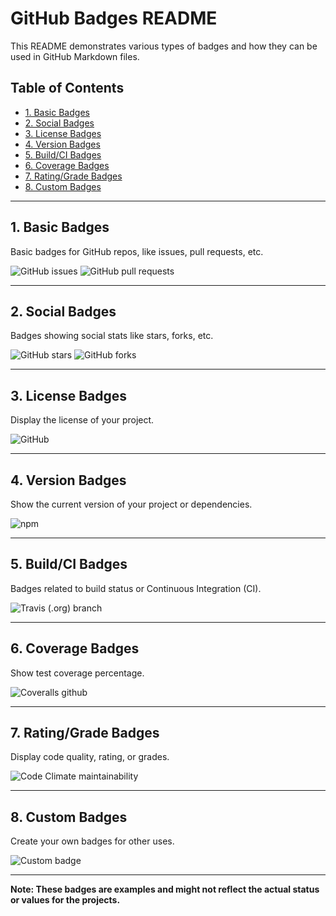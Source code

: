
# GitHub Badges README

This README demonstrates various types of badges and how they can be used in GitHub Markdown files.

## Table of Contents
- [1. Basic Badges](#1-basic-badges)
- [2. Social Badges](#2-social-badges)
- [3. License Badges](#3-license-badges)
- [4. Version Badges](#4-version-badges)
- [5. Build/CI Badges](#5-buildci-badges)
- [6. Coverage Badges](#6-coverage-badges)
- [7. Rating/Grade Badges](#7-ratinggrade-badges)
- [8. Custom Badges](#8-custom-badges)

---

## 1. Basic Badges
Basic badges for GitHub repos, like issues, pull requests, etc.

![GitHub issues](https://img.shields.io/github/issues/github/hub)
![GitHub pull requests](https://img.shields.io/github/issues-pr/github/hub)

---

## 2. Social Badges
Badges showing social stats like stars, forks, etc.

![GitHub stars](https://img.shields.io/github/stars/github/hub)
![GitHub forks](https://img.shields.io/github/forks/github/hub)

---

## 3. License Badges
Display the license of your project.

![GitHub](https://img.shields.io/github/license/github/hub)

---

## 4. Version Badges
Show the current version of your project or dependencies.

![npm](https://img.shields.io/npm/v/npm)

---

## 5. Build/CI Badges
Badges related to build status or Continuous Integration (CI).

![Travis (.org) branch](https://img.shields.io/travis/github/hub/master)

---

## 6. Coverage Badges
Show test coverage percentage.

![Coveralls github](https://img.shields.io/coveralls/github/github/hub)

---

## 7. Rating/Grade Badges
Display code quality, rating, or grades.

![Code Climate maintainability](https://img.shields.io/codeclimate/maintainability/github/hub)

---

## 8. Custom Badges
Create your own badges for other uses.

![Custom badge](https://img.shields.io/badge/custom-badge-blue.svg)

---

**Note: These badges are examples and might not reflect the actual status or values for the projects.**


